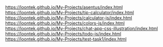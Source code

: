 https://loontek.github.io/My-Projects/asentus/index.html <br/>
https://loontek.github.io/My-Projects/tip-calculator/index.html <br/>
https://loontek.github.io/My-Projects/calculator-js/index.html <br/>
https://loontek.github.io/My-Projects/colors-js/index.html <br/>
https://loontek.github.io/My-Projects/chat-app-css-illustration/index.html <br/>
https://loontek.github.io/My-Projects/todo-js/index.html <br/>
https://loontek.github.io/My-Projects/test-task1/index.html <br/>
